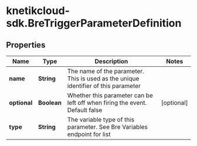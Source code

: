 # knetikcloud-sdk.BreTriggerParameterDefinition

## Properties
Name | Type | Description | Notes
------------ | ------------- | ------------- | -------------
**name** | **String** | The name of the parameter. This is used as the unique identifier of this parameter | 
**optional** | **Boolean** | Whether this parameter can be left off when firing the event. Default false | [optional] 
**type** | **String** | The variable type of this parameter. See Bre Variables endpoint for list | 


